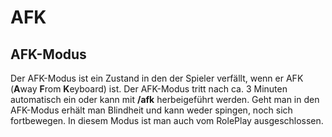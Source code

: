 # AFK

## AFK-Modus
Der AFK-Modus ist ein Zustand in den der Spieler verfällt, wenn er AFK (**A**way **F**rom **K**eyboard) ist. Der AFK-Modus tritt nach ca. 3 Minuten automatisch ein oder kann mit **/afk** herbeigeführt werden. Geht man in den AFK-Modus erhält man Blindheit und kann weder spingen, noch sich fortbewegen. In diesem Modus ist man auch vom RolePlay ausgeschlossen.